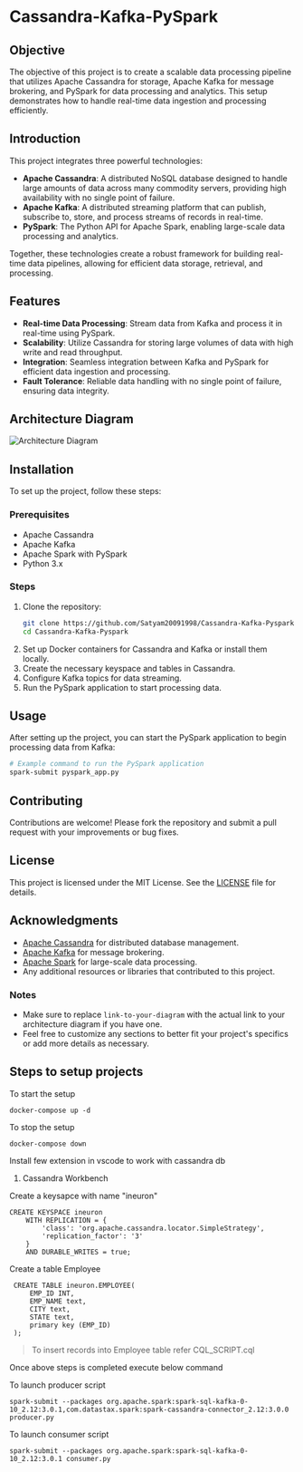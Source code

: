 # Cassandra-Kafka-PySpark

## Objective
The objective of this project is to create a scalable data processing pipeline that utilizes Apache Cassandra for storage, Apache Kafka for message brokering, and PySpark for data processing and analytics. This setup demonstrates how to handle real-time data ingestion and processing efficiently.

## Introduction
This project integrates three powerful technologies:
- **Apache Cassandra**: A distributed NoSQL database designed to handle large amounts of data across many commodity servers, providing high availability with no single point of failure.
- **Apache Kafka**: A distributed streaming platform that can publish, subscribe to, store, and process streams of records in real-time.
- **PySpark**: The Python API for Apache Spark, enabling large-scale data processing and analytics.

Together, these technologies create a robust framework for building real-time data pipelines, allowing for efficient data storage, retrieval, and processing.

## Features
- **Real-time Data Processing**: Stream data from Kafka and process it in real-time using PySpark.
- **Scalability**: Utilize Cassandra for storing large volumes of data with high write and read throughput.
- **Integration**: Seamless integration between Kafka and PySpark for efficient data ingestion and processing.
- **Fault Tolerance**: Reliable data handling with no single point of failure, ensuring data integrity.

## Architecture Diagram
![Architecture Diagram](https://user-images.githubusercontent.com/115451707/219657272-0b190c35-b148-43d3-a30f-7611705f3a6f.png) <!-- Replace this with the actual link to your architecture diagram -->

## Installation
To set up the project, follow these steps:

### Prerequisites
- Apache Cassandra
- Apache Kafka
- Apache Spark with PySpark
- Python 3.x

### Steps
1. Clone the repository:
    ```bash
    git clone https://github.com/Satyam20091998/Cassandra-Kafka-Pyspark.git
    cd Cassandra-Kafka-Pyspark
    ```
2. Set up Docker containers for Cassandra and Kafka or install them locally.
3. Create the necessary keyspace and tables in Cassandra.
4. Configure Kafka topics for data streaming.
5. Run the PySpark application to start processing data.

## Usage
After setting up the project, you can start the PySpark application to begin processing data from Kafka:

```bash
# Example command to run the PySpark application
spark-submit pyspark_app.py
```

## Contributing
Contributions are welcome! Please fork the repository and submit a pull request with your improvements or bug fixes.

## License
This project is licensed under the MIT License. See the [LICENSE](LICENSE) file for details.

## Acknowledgments
- [Apache Cassandra](https://cassandra.apache.org/) for distributed database management.
- [Apache Kafka](https://kafka.apache.org/) for message brokering.
- [Apache Spark](https://spark.apache.org/) for large-scale data processing.
- Any additional resources or libraries that contributed to this project.

### Notes
- Make sure to replace `link-to-your-diagram` with the actual link to your architecture diagram if you have one.
- Feel free to customize any sections to better fit your project's specifics or add more details as necessary.


## Steps to setup projects

To start the setup
```
docker-compose up -d
```

To stop the setup
```
docker-compose down
```

Install few extension in vscode to work with cassandra db
1. Cassandra Workbench

Create a keysapce with name "ineuron"
```
CREATE KEYSPACE ineuron
	WITH REPLICATION = {
		'class': 'org.apache.cassandra.locator.SimpleStrategy',
		'replication_factor': '3'
	}
	AND DURABLE_WRITES = true;
```

Create a table Employee
```
 CREATE TABLE ineuron.EMPLOYEE(
     EMP_ID INT,
     EMP_NAME text,
     CITY text,
     STATE text,
     primary key (EMP_ID)
 );
```

> To insert records into Employee table refer CQL_SCRIPT.cql

Once above steps is completed execute below command

To launch producer script
```
spark-submit --packages org.apache.spark:spark-sql-kafka-0-10_2.12:3.0.1,com.datastax.spark:spark-cassandra-connector_2.12:3.0.0  producer.py 
```

To launch consumer script
```
spark-submit --packages org.apache.spark:spark-sql-kafka-0-10_2.12:3.0.1 consumer.py 
```
